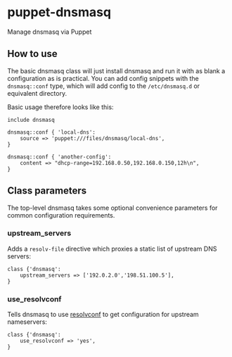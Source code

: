 # puppet-dnsmasq

Manage dnsmasq via Puppet

## How to use

The basic dnsmasq class will just install dnsmasq and run it with as
blank a configuration as is practical. You can add config snippets
with the `dnsmasq::conf` type, which will add config to the
`/etc/dnsmasq.d` or equivalent directory.

Basic usage therefore looks like this:

```puppet
include dnsmasq

dnsmasq::conf { 'local-dns':
    source => 'puppet:///files/dnsmasq/local-dns',
}

dnsmasq::conf { 'another-config':
    content => "dhcp-range=192.168.0.50,192.168.0.150,12h\n",
}
```

## Class parameters

The top-level dnsmasq takes some optional convenience parameters for
common configuration requirements.

### upstream_servers

Adds a `resolv-file` directive which proxies a static list of upstream
DNS servers:

```puppet
class {'dnsmasq':
    upstream_servers => ['192.0.2.0','198.51.100.5'],
}
```

### use_resolvconf

Tells dnsmasq to use
[resolvconf](http://en.wikipedia.org/wiki/Resolvconf) to get
configuration for upstream nameservers:

```puppet
class {'dnsmasq':
    use_resolvconf => 'yes',
}
```
